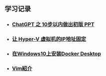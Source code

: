 **学习记录**
----
* ### [ChatGPT 之 10步以内做出初版 PPT](https://github.com/fantaro/KnowledgeBase/wiki/ChatGPT-%E4%B9%8B-10%E6%AD%A5%E4%BB%A5%E5%86%85%E5%81%9A%E5%87%BA%E5%88%9D%E7%89%88-PPT)
* ### [让 Hyper-V 虚拟机的IP地址固定](https://github.com/fantaro/KnowledgeBase/wiki/%E3%80%90Hyper-V%E3%80%91%E8%AE%A9%E8%99%9A%E6%8B%9F%E6%9C%BA%E7%9A%84IP%E5%9C%B0%E5%9D%80%E5%9B%BA%E5%AE%9A)
* ### [在Windows10上安装Docker Desktop](https://github.com/fantaro/KnowledgeBase/wiki/%E3%80%8EDocker%E5%AD%A6%E4%B9%A0%E3%80%8F%E5%9C%A8Windows10%E4%B8%8A%E5%AE%89%E8%A3%85Docker-Desktop)
* ### [Vim紹介](https://github.com/fantaro/KnowledgeBase/wiki/Vim%E7%B4%B9%E4%BB%8B)
